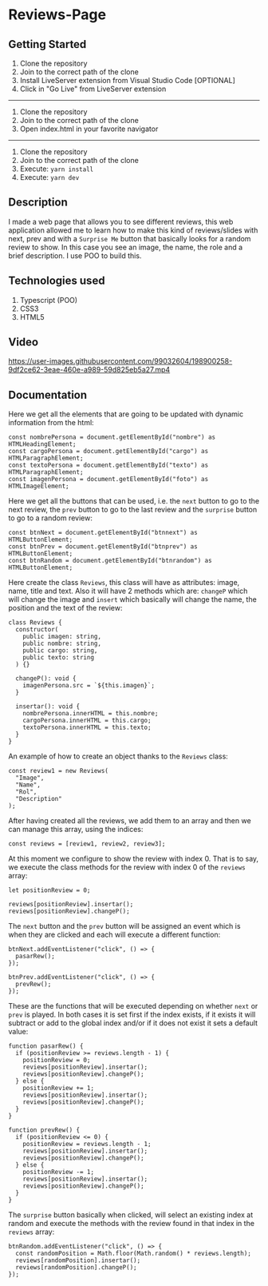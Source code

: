 # Reviews-Page

## Getting Started

1. Clone the repository
2. Join to the correct path of the clone
3. Install LiveServer extension from Visual Studio Code [OPTIONAL]
4. Click in "Go Live" from LiveServer extension

---

1. Clone the repository
2. Join to the correct path of the clone
3. Open index.html in your favorite navigator

---

1. Clone the repository
2. Join to the correct path of the clone
3. Execute: `yarn install`
4. Execute: `yarn dev`

## Description

I made a web page that allows you to see different reviews, this web application allowed me to learn how to make this kind of reviews/slides with next, prev and with a `Surprise Me` button that basically looks for a random review to show. In this case you see an image, the name, the role and a brief description. I use POO to build this.

## Technologies used

1. Typescript (POO)
2. CSS3
3. HTML5

## Video

https://user-images.githubusercontent.com/99032604/198900258-9df2ce62-3eae-460e-a989-59d825eb5a27.mp4

## Documentation

Here we get all the elements that are going to be updated with dynamic information from the html:

```
const nombrePersona = document.getElementById("nombre") as HTMLHeadingElement;
const cargoPersona = document.getElementById("cargo") as HTMLParagraphElement;
const textoPersona = document.getElementById("texto") as HTMLParagraphElement;
const imagenPersona = document.getElementById("foto") as HTMLImageElement;
```

Here we get all the buttons that can be used, i.e. the `next` button to go to the next review, the `prev` button to go to the last review and the `surprise` button to go to a random review:

```
const btnNext = document.getElementById("btnnext") as HTMLButtonElement;
const btnPrev = document.getElementById("btnprev") as HTMLButtonElement;
const btnRandom = document.getElementById("btnrandom") as HTMLButtonElement;
```

Here create the class `Reviews`, this class will have as attributes: image, name, title and text. Also it will have 2 methods which are: `changeP` which will change the image and `insert` which basically will change the name, the position and the text of the review:

```
class Reviews {
  constructor(
    public imagen: string,
    public nombre: string,
    public cargo: string,
    public texto: string
  ) {}

  changeP(): void {
    imagenPersona.src = `${this.imagen}`;
  }

  insertar(): void {
    nombrePersona.innerHTML = this.nombre;
    cargoPersona.innerHTML = this.cargo;
    textoPersona.innerHTML = this.texto;
  }
}
```

An example of how to create an object thanks to the `Reviews` class:

```
const review1 = new Reviews(
  "Image",
  "Name",
  "Rol",
  "Description"
);
```

After having created all the reviews, we add them to an array and then we can manage this array, using the indices:

```
const reviews = [review1, review2, review3];
```

At this moment we configure to show the review with index 0. That is to say, we execute the class methods for the review with index 0 of the `reviews` array:

```
let positionReview = 0;

reviews[positionReview].insertar();
reviews[positionReview].changeP();
```

The `next` button and the `prev` button will be assigned an event which is when they are clicked and each will execute a different function:

```
btnNext.addEventListener("click", () => {
  pasarRew();
});

btnPrev.addEventListener("click", () => {
  prevRew();
});
```

These are the functions that will be executed depending on whether `next` or `prev` is played. In both cases it is set first if the index exists, if it exists it will subtract or add to the global index and/or if it does not exist it sets a default value:

```
function pasarRew() {
  if (positionReview >= reviews.length - 1) {
    positionReview = 0;
    reviews[positionReview].insertar();
    reviews[positionReview].changeP();
  } else {
    positionReview += 1;
    reviews[positionReview].insertar();
    reviews[positionReview].changeP();
  }
}

function prevRew() {
  if (positionReview <= 0) {
    positionReview = reviews.length - 1;
    reviews[positionReview].insertar();
    reviews[positionReview].changeP();
  } else {
    positionReview -= 1;
    reviews[positionReview].insertar();
    reviews[positionReview].changeP();
  }
}
```

The `surprise` button basically when clicked, will select an existing index at random and execute the methods with the review found in that index in the `reviews` array:

```
btnRandom.addEventListener("click", () => {
  const randomPosition = Math.floor(Math.random() * reviews.length);
  reviews[randomPosition].insertar();
  reviews[randomPosition].changeP();
});

```
